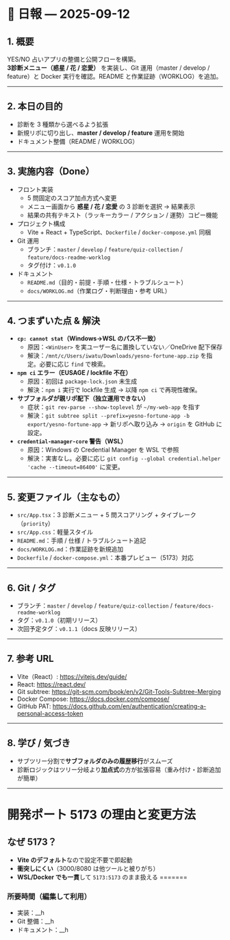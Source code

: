 # 📄 日報 — 2025-09-12

## 1. 概要
YES/NO 占いアプリの整備と公開フローを構築。  
**3診断メニュー（惑星 / 花 / 恋愛）** を実装し、Git 運用（master / develop / feature）と Docker 実行を確認。README と作業証跡（WORKLOG）を追加。

---

## 2. 本日の目的
- 診断を 3 種類から選べるよう拡張
- 新規リポに切り出し、**master / develop / feature** 運用を開始
- ドキュメント整備（README / WORKLOG）

---

## 3. 実施内容（Done）
- フロント実装
  - 5 問固定のスコア加点方式へ変更
  - メニュー画面から **惑星 / 花 / 恋愛** の 3 診断を選択 → 結果表示
  - 結果の共有テキスト（ラッキーカラー / アクション / 運勢）コピー機能
- プロジェクト構成
  - Vite + React + TypeScript、`Dockerfile` / `docker-compose.yml` 同梱
- Git 運用
  - ブランチ：`master` / `develop` / `feature/quiz-collection` / `feature/docs-readme-worklog`
  - タグ付け：`v0.1.0`
- ドキュメント
  - `README.md`（目的・前提・手順・仕様・トラブルシュート）
  - `docs/WORKLOG.md`（作業ログ・判断理由・参考 URL）

---

## 4. つまずいた点 & 解決
- **`cp: cannot stat`（Windows→WSL のパス不一致）**  
  - 原因：`<WinUser>` を実ユーザー名に置換していない／OneDrive 配下保存  
  - 解決：`/mnt/c/Users/iwatu/Downloads/yesno-fortune-app.zip` を指定。必要に応じ `find` で検索。
- **`npm ci` エラー（EUSAGE / lockfile 不在）**  
  - 原因：初回は `package-lock.json` 未生成  
  - 解決：`npm i` 実行で lockfile 生成 → 以降 `npm ci` で再現性確保。
- **サブフォルダが親リポ配下（独立運用できない）**  
  - 症状：`git rev-parse --show-toplevel` が `~/my-web-app` を指す  
  - 解決：`git subtree split --prefix=yesno-fortune-app -b export/yesno-fortune-app` → 新リポへ取り込み → `origin` を GitHub に設定。
- **`credential-manager-core` 警告（WSL）**  
  - 原因：Windows の Credential Manager を WSL で参照  
  - 解決：実害なし。必要に応じ `git config --global credential.helper 'cache --timeout=86400'` に変更。

---

## 5. 変更ファイル（主なもの）
- `src/App.tsx`：3 診断メニュー + 5 問スコアリング + タイブレーク（`priority`）
- `src/App.css`：軽量スタイル
- `README.md`：手順 / 仕様 / トラブルシュート追記
- `docs/WORKLOG.md`：作業証跡を新規追加
- `Dockerfile` / `docker-compose.yml`：本番プレビュー（5173）対応

---

## 6. Git / タグ
- ブランチ：`master` / `develop` / `feature/quiz-collection` / `feature/docs-readme-worklog`
- タグ：`v0.1.0`（初期リリース）
- 次回予定タグ：`v0.1.1`（docs 反映リリース）

---

## 7. 参考 URL
- Vite（React）: https://vitejs.dev/guide/  
- React: https://react.dev/  
- Git subtree: https://git-scm.com/book/en/v2/Git-Tools-Subtree-Merging  
- Docker Compose: https://docs.docker.com/compose/  
- GitHub PAT: https://docs.github.com/en/authentication/creating-a-personal-access-token

---

## 8. 学び / 気づき
- サブツリー分割で**サブフォルダのみの履歴移行**がスムーズ  
- 診断ロジックはツリー分岐より**加点式**の方が拡張容易（重み付け・診断追加が簡単）

---

# 開発ポート 5173 の理由と変更方法

## なぜ 5173？
- **Vite のデフォルト**なので設定不要で即起動
- **衝突しにくい**（3000/8080 は他ツールと被りがち）
- **WSL/Docker でも一貫**して `5173:5173` のまま扱える
=======
### 所要時間（編集して利用）
- 実装：__h  
- Git 整備：__h  
- ドキュメント：__h


